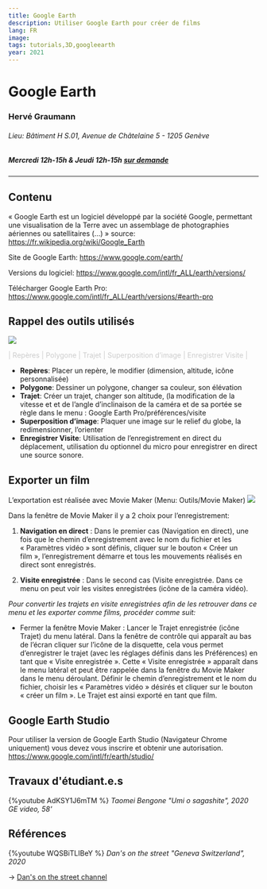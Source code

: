 ```yaml
---
title: Google Earth
description: Utiliser Google Earth pour créer de films
lang: FR
image: 
tags: tutorials,3D,googleearth 
year: 2021
---
```


# Google Earth


### Hervé Graumann

###### Lieu: Bâtiment H S.01, Avenue de Châtelaine 5 - 1205 Genève

##### Mercredi 12h-15h & Jeudi 12h-15h [sur demande](mailto:herve.graumann@hesge.ch)

---

## Contenu

« Google Earth est un logiciel développé par la société Google, permettant une visualisation de la Terre avec un assemblage de photographies aériennes ou satellitaires (…) » 
source: https://fr.wikipedia.org/wiki/Google_Earth

 
Site de Google Earth:
https://www.google.com/earth/

Versions du logiciel:
https://www.google.com/intl/fr_ALL/earth/versions/

Télécharger Google Earth Pro:
https://www.google.com/intl/fr_ALL/earth/versions/#earth-pro

## Rappel des outils utilisés
![](https://i.imgur.com/v209I0V.png)

<span style="color:#ccc">| Repères | Polygone | Trajet | Superposition d’image | Enregistrer Visite |</span>


* **Repères**: Placer un repère, le modifier (dimension, altitude, icône personnalisée)
* **Polygone**: Dessiner un polygone, changer sa couleur, son élévation
* **Trajet**: Créer un trajet, changer son altitude, (la modification de la vitesse et et de l’angle d’inclinaison de la caméra et de sa portée se règle dans le menu : Google Earth Pro/préférences/visite
* **Superposition d’image**: Plaquer une image sur le relief du globe, la redimensionner, l’orienter
* **Enregistrer Visite**: Utilisation de l’enregistrement en direct du déplacement, utilisation du optionnel du micro pour enregistrer en direct une source sonore.

## Exporter un film

L’exportation est réalisée avec Movie Maker (Menu: Outils/Movie Maker)
![](https://i.imgur.com/3tnWiRe.png)

Dans la fenêtre de Movie Maker il y a 2 choix pour l’enregistrement:



1) **Navigation en direct** : Dans le premier cas (Navigation en direct), une fois que le chemin d’enregistrement avec le nom du fichier et les « Paramètres vidéo » sont définis, cliquer sur le bouton « Créer un film », l’enregistrement démarre et tous les mouvements réalisés en direct sont enregistrés. 

2) **Visite enregistrée** : Dans le second cas (Visite enregistrée. Dans ce menu on peut voir les visites enregistrées (icône de la caméra vidéo). 

*Pour convertir les trajets en visite enregistrées afin de les retrouver dans ce menu et les exporter comme films, procéder comme suit:* 

* Fermer la fenêtre Movie Maker : Lancer le Trajet enregistrée (icône Trajet) du menu latéral. Dans la fenêtre de contrôle qui apparaît au bas de l’écran cliquer sur l’icône de la disquette, cela vous permet d’enregistrer le trajet (avec les réglages définis dans les Préférences) en tant que « Visite enregistrée ». Cette « Visite enregistrée » apparaît dans le menu latéral et peut être rappelée dans la fenêtre du Movie Maker dans le menu déroulant.
Définir le chemin d’enregistrement et le nom du fichier, choisir les « Paramètres vidéo » désirés et cliquer sur le bouton « créer un film ». Le Trajet est ainsi exporté en tant que film.


## Google Earth Studio

Pour utiliser la version de Google Earth Studio (Navigateur Chrome uniquement) vous devez vous inscrire et obtenir une autorisation.
https://www.google.com/intl/fr/earth/studio/


## Travaux d'étudiant.e.s


{%youtube AdKSY1J6mTM %}
*Taomei Bengone*
*"Umi o sagashite", 2020*
*GE video, 58'*
## Références


 {%youtube WQSBiTLIBeY %}
*Dan's on the street*
*"Geneva Switzerland", 2020*

-> [Dan's on the street channel](https://www.youtube.com/channel/UCYlWaQWHo2NfhmL0gduuo9A)